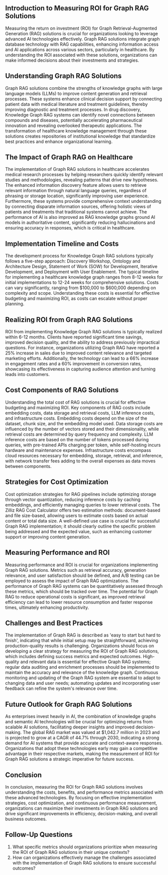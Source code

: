 ## Introduction to Measuring ROI for Graph RAG Solutions
Measuring the return on investment (ROI) for Graph Retrieval-Augmented Generation (RAG) solutions is crucial for organizations looking to leverage advanced AI technologies effectively. Graph RAG solutions integrate graph database technology with RAG capabilities, enhancing information access and AI applications across various sectors, particularly in healthcare. By understanding the ROI associated with these solutions, organizations can make informed decisions about their investments and strategies.

## Understanding Graph RAG Solutions
Graph RAG solutions combine the strengths of knowledge graphs with large language models (LLMs) to improve content generation and retrieval processes. These systems enhance clinical decision support by connecting patient data with medical literature and treatment guidelines, thereby improving diagnostic and treatment processes. In drug discovery, Knowledge Graph RAG systems can identify novel connections between compounds and diseases, potentially accelerating pharmaceutical innovation and revealing overlooked therapeutic applications. The transformation of healthcare knowledge management through these solutions creates repositories of institutional knowledge that standardize best practices and enhance organizational learning.

## The Impact of Graph RAG on Healthcare
The implementation of Graph RAG solutions in healthcare accelerates medical research processes by helping researchers quickly identify relevant studies and methodologies, revealing patterns that drive new hypotheses. The enhanced information discovery feature allows users to retrieve relevant information through natural language queries, regardless of phrasing or storage location, significantly improving user experience. Furthermore, these systems provide comprehensive context understanding by connecting disparate information sources, offering holistic views of patients and treatments that traditional systems cannot achieve. The performance of AI is also improved as RAG knowledge graphs ground AI models in authoritative content, significantly reducing hallucinations and ensuring accuracy in responses, which is critical in healthcare.

## Implementation Timeline and Costs
The development process for Knowledge Graph RAG solutions typically follows a five-step approach: Discovery Workshop, Ontology and Architecture Design, Statement of Work (SOW) for Development, Iterative Development, and Deployment with User Enablement. The typical timeline for implementing a healthcare knowledge graph ranges from 8-12 weeks for initial implementations to 12-24 weeks for comprehensive solutions. Costs can vary significantly, ranging from $100,000 to $600,000 depending on complexity and scope. Understanding these costs is essential for effective budgeting and maximizing ROI, as costs can escalate without proper planning.

## Realizing ROI from Graph RAG Solutions
ROI from implementing Knowledge Graph RAG solutions is typically realized within 6-12 months. Clients have reported significant time savings, improved decision quality, and the ability to address previously impractical questions. For instance, organizations utilizing Graph RAG have reported a 25% increase in sales due to improved content relevance and targeted marketing efforts. Additionally, the technology can lead to a 66% increase in engagement rates and a 60% improvement in conversion rates, showcasing its effectiveness in capturing audience attention and turning leads into customers.

## Cost Components of RAG Solutions
Understanding the total cost of RAG solutions is crucial for effective budgeting and maximizing ROI. Key components of RAG costs include embedding costs, data storage and retrieval costs, LLM inference costs, and infrastructure costs. Embedding costs depend on the size of the dataset, chunk size, and the embedding model used. Data storage costs are influenced by the number of vectors stored and their dimensionality, while retrieval costs are determined by query frequency and complexity. LLM inference costs are based on the number of tokens processed during queries, with pre-trained APIs charging per token, while self-hosting incurs hardware and maintenance expenses. Infrastructure costs encompass cloud resources necessary for embedding, storage, retrieval, and inference, with network transfer fees adding to the overall expenses as data moves between components.

## Strategies for Cost Optimization
Cost optimization strategies for RAG pipelines include optimizing storage through vector quantization, reducing inference costs by caching embeddings, and efficiently managing queries to lower retrieval costs. The Zilliz RAG Cost Calculator offers two estimation methods: document-based and file size-based, allowing users to estimate costs based on actual content or total data size. A well-defined use case is crucial for successful Graph RAG implementation; it should clearly outline the specific problem being addressed and the expected value, such as enhancing customer support or improving content generation.

## Measuring Performance and ROI
Measuring performance and ROI is crucial for organizations implementing Graph RAG solutions. Metrics such as retrieval accuracy, generation relevance, and user satisfaction should be defined, and A/B testing can be employed to assess the impact of Graph RAG optimizations. The performance of Graph RAG systems can be quantitatively assessed through these metrics, which should be tracked over time. The potential for Graph RAG to reduce operational costs is significant, as improved retrieval efficiency can lead to lower resource consumption and faster response times, ultimately enhancing productivity.

## Challenges and Best Practices
The implementation of Graph RAG is described as 'easy to start but hard to finish', indicating that while initial setup may be straightforward, achieving production-quality results is challenging. Organizations should focus on developing a clear strategy for measuring the ROI of Graph RAG solutions, which includes defining success metrics and expected outcomes. High-quality and relevant data is essential for effective Graph RAG systems; regular data auditing and enrichment processes should be implemented to maintain the accuracy and relevance of the knowledge graph. Continuous monitoring and updating of the Graph RAG system are essential to adapt to changing data and user needs; automating updates and incorporating user feedback can refine the system's relevance over time.

## Future Outlook for Graph RAG Solutions
As enterprises invest heavily in AI, the combination of knowledge graphs and semantic AI technologies will be crucial for optimizing returns from scalable AI solutions, facilitating deeper insights and improved decision-making. The global RAG market was valued at $1,042.7 million in 2023 and is projected to grow at a CAGR of 44.7% through 2030, indicating a strong demand for AI systems that provide accurate and context-aware responses. Organizations that adopt these technologies early may gain a competitive advantage in their respective markets, making the measurement of ROI for Graph RAG solutions a strategic imperative for future success.

## Conclusion
In conclusion, measuring the ROI for Graph RAG solutions involves understanding the costs, benefits, and performance metrics associated with these advanced technologies. By focusing on effective implementation strategies, cost optimization, and continuous performance measurement, organizations can maximize their investments in Graph RAG solutions and drive significant improvements in efficiency, decision-making, and overall business outcomes.

## Follow-Up Questions
1. What specific metrics should organizations prioritize when measuring the ROI of Graph RAG solutions in their unique contexts?  
2. How can organizations effectively manage the challenges associated with the implementation of Graph RAG solutions to ensure successful outcomes?